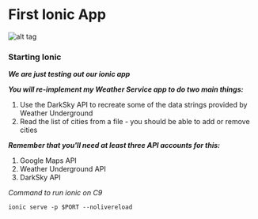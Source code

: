 # First Ionic App
![alt tag](http://buccaneer.io/content/images/2016/06/ionic.png)

### Starting Ionic ### 
***We are just testing out our ionic app***


***You will re-implement my Weather Service app to do two main things:***

1. Use the DarkSky API to recreate some of the data strings provided by Weather Underground
2. Read the list of cities from a file - you should be able to add or remove cities

***Remember that you'll need at least three API accounts for this:***

1. Google Maps API
2. Weather Underground API
3. DarkSky API


*Command to run ionic on C9*
```
ionic serve -p $PORT --nolivereload
```